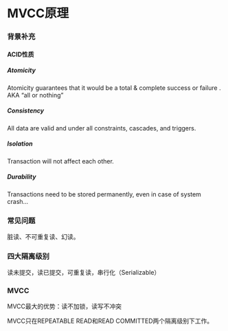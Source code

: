 # MVCC原理

### 背景补充

#### ACID性质

##### Atomicity
Atomicity guarantees that it would be a total & complete success or failure . AKA “all or nothing”

##### Consistency
All data are valid and under all constraints, cascades, and triggers.

##### Isolation
Transaction will not affect each other.

##### Durability
Transactions need to be stored permanently, even in case of system crash...

### 常见问题
脏读、不可重复读、幻读。

### 四大隔离级别
读未提交，读已提交，可重复读，串行化（Serializable）

### MVCC
MVCC最大的优势：读不加锁，读写不冲突

MVCC只在REPEATABLE READ和READ COMMITTED两个隔离级别下工作。
